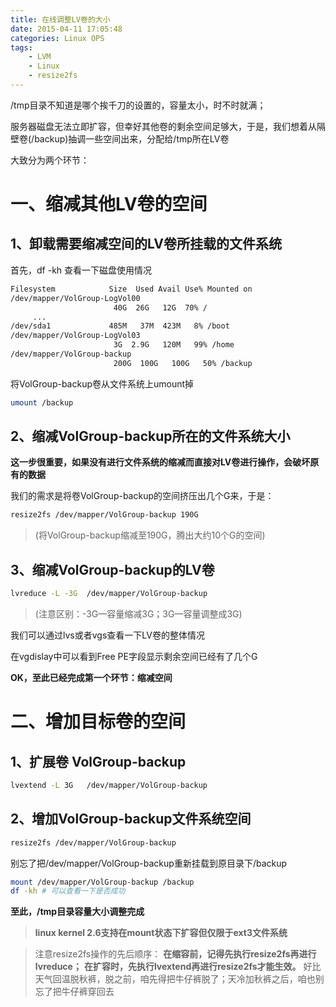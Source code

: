 ```yaml
---
title: 在线调整LV卷的大小
date: 2015-04-11 17:05:48
categories: Linux OPS
tags:
	- LVM
	- Linux
	- resize2fs
---
```


/tmp目录不知道是哪个挨千刀的设置的，容量太小，时不时就满；

服务器磁盘无法立即扩容，但幸好其他卷的剩余空间足够大，于是，我们想着从隔壁卷(/backup)抽调一些空间出来，分配给/tmp所在LV卷

大致分为两个环节：

# 一、缩减其他LV卷的空间

## 1、卸载需要缩减空间的LV卷所挂载的文件系统

首先，df -kh 查看一下磁盘使用情况
```bash
Filesystem            Size  Used Avail Use% Mounted on
/dev/mapper/VolGroup-LogVol00
                       40G  26G   12G  70% /
     ...
/dev/sda1             485M   37M  423M   8% /boot
/dev/mapper/VolGroup-LogVol03
                       3G  2.9G   120M   99% /home
/dev/mapper/VolGroup-backup
                       200G  100G   100G   50% /backup
```
将VolGroup-backup卷从文件系统上umount掉
```bash
umount /backup
```

## 2、缩减VolGroup-backup所在的文件系统大小
**这一步很重要，如果没有进行文件系统的缩减而直接对LV卷进行操作，会破坏原有的数据**

我们的需求是将卷VolGroup-backup的空间挤压出几个G来，于是：
```bash
resize2fs /dev/mapper/VolGroup-backup 190G
```


> (将VolGroup-backup缩减至190G，腾出大约10个G的空间)

## 3、缩减VolGroup-backup的LV卷
```bash
lvreduce -L -3G  /dev/mapper/VolGroup-backup
```
> (注意区别：-3G—容量缩减3G；3G—容量调整成3G)


我们可以通过lvs或者vgs查看一下LV卷的整体情况

在vgdislay中可以看到Free PE字段显示剩余空间已经有了几个G

**OK，至此已经完成第一个环节：缩减空间**

# 二、增加目标卷的空间

## 1、扩展卷 VolGroup-backup
```bash
lvextend -L 3G   /dev/mapper/VolGroup-backup
```
## 2、增加VolGroup-backup文件系统空间

```bash
resize2fs /dev/mapper/VolGroup-backup
```

别忘了把/dev/mapper/VolGroup-backup重新挂载到原目录下/backup
```bash
mount /dev/mapper/VolGroup-backup /backup
df -kh # 可以查看一下是否成功
```
**至此，/tmp目录容量大小调整完成**



> **linux kernel 2.6支持在mount状态下扩容但仅限于ext3文件系统**



> 注意resize2fs操作的先后顺序：
>**在缩容前，记得先执行resize2fs再进行lvreduce；**
> **在扩容时，先执行lvextend再进行resize2fs才能生效。**
> 好比天气回温脱秋裤，脱之前，咱先得把牛仔裤脱了；天冷加秋裤之后，咱也别忘了把牛仔裤穿回去


